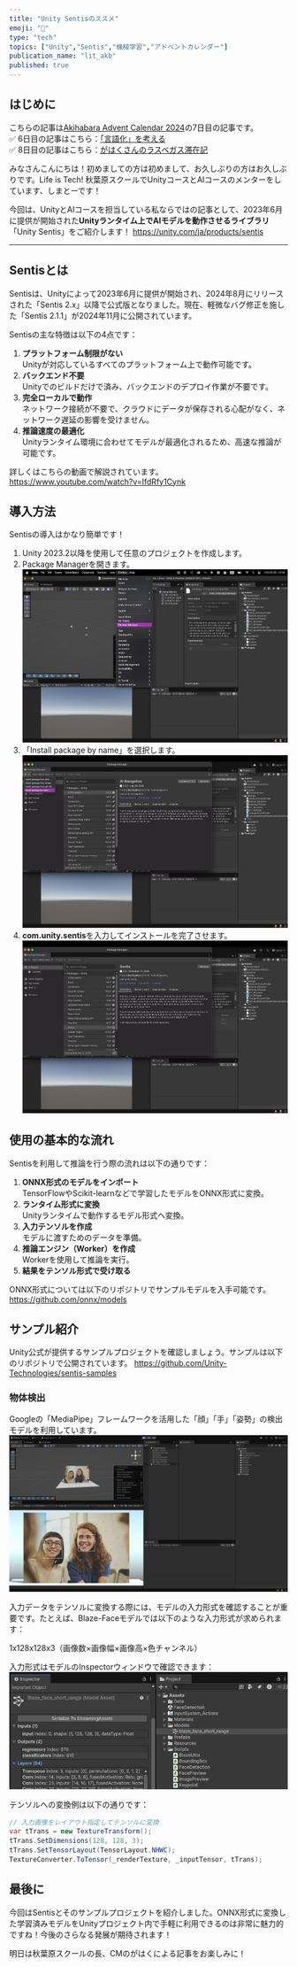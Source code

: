 ```yaml
---
title: "Unity Sentisのススメ"
emoji: "🤖"
type: "tech"
topics: ["Unity","Sentis","機械学習","アドベントカレンダー"]
publication_name: "lit_akb"
published: true
---
```


## はじめに
こちらの記事は[Akihabara Advent Calendar 2024](https://adventar.org/calendars/10338)の7日目の記事です。  
✅ 6日目の記事はこちら：[「言語化」を考える](https://note.com/risako070310/n/n64fb1a5d138b)  
✅ 8日目の記事はこちら：[がはくさんのラスベガス滞在記]()  

みなさんこんにちは！初めましての方は初めまして、お久しぶりの方はお久しぶりです。Life is Tech! 秋葉原スクールでUnityコースとAIコースのメンターをしています、しまとーです！  

今回は、UnityとAIコースを担当している私ならではの記事として、2023年6月に提供が開始された**Unityランタイム上でAIモデルを動作させるライブラリ**「Unity Sentis」をご紹介します！
https://unity.com/ja/products/sentis

---

## Sentisとは
Sentisは、Unityによって2023年6月に提供が開始され、2024年8月にリリースされた「Sentis 2.x」以降で公式版となりました。現在、軽微なバグ修正を施した「Sentis 2.1.1」が2024年11月に公開されています。  

Sentisの主な特徴は以下の4点です：
1. **プラットフォーム制限がない**  
   Unityが対応しているすべてのプラットフォーム上で動作可能です。
2. **バックエンド不要**  
   Unityでのビルドだけで済み、バックエンドのデプロイ作業が不要です。
3. **完全ローカルで動作**  
   ネットワーク接続が不要で、クラウドにデータが保存される心配がなく、ネットワーク遅延の影響を受けません。
4. **推論速度の最適化**  
   Unityランタイム環境に合わせてモデルが最適化されるため、高速な推論が可能です。

詳しくはこちらの動画で解説されています。
https://www.youtube.com/watch?v=IfdRfy1Cynk

## 導入方法

Sentisの導入はかなり簡単です！

1. Unity 2023.2以降を使用して任意のプロジェクトを作成します。  
2. Package Managerを開きます。  
![Package Managerを開く](/images/advent_sentis/packege_manager.png)  
3. 「Install package by name」を選択します。  
![パッケージ名の入力](/images/advent_sentis/install_byname.png)  
4. **com.unity.sentis**を入力してインストールを完了させます。  
![Sentisがインストールされた様子](/images/advent_sentis/installed_sentis.png)  

## 使用の基本的な流れ

Sentisを利用して推論を行う際の流れは以下の通りです：

1. **ONNX形式のモデルをインポート**  
   TensorFlowやScikit-learnなどで学習したモデルをONNX形式に変換。
2. **ランタイム形式に変換**  
   Unityランタイムで動作するモデル形式へ変換。
3. **入力テンソルを作成**  
   モデルに渡すためのデータを準備。
4. **推論エンジン（Worker）を作成**  
   Workerを使用して推論を実行。
5. **結果をテンソル形式で受け取る**  

ONNX形式については以下のリポジトリでサンプルモデルを入手可能です。
https://github.com/onnx/models

## サンプル紹介

Unity公式が提供するサンプルプロジェクトを確認しましょう。サンプルは以下のリポジトリで公開されています。
https://github.com/Unity-Technologies/sentis-samples

### 物体検出
Googleの「MediaPipe」フレームワークを活用した「顔」「手」「姿勢」の検出モデルを利用しています。  
![Blazeプロジェクトの顔検出の様子](/images/advent_sentis/blaze_face_output.png)

入力データをテンソルに変換する際には、モデルの入力形式を確認することが重要です。たとえば、Blaze-Faceモデルでは以下のような入力形式が求められます：

1x128x128x3（画像数×画像幅×画像高×色チャンネル）  

入力形式はモデルのInspectorウィンドウで確認できます：  
![Blaze-Faceモデルの入力形式](/images/advent_sentis/blaze_input_shape.png)  

テンソルへの変換例は以下の通りです：

```csharp
// 入力画像をレイアウト指定してテンソルに変換
var tTrans = new TextureTransform();
tTrans.SetDimensions(128, 128, 3);
tTrans.SetTensorLayout(TensorLayout.NHWC);
TextureConverter.ToTensor(_renderTexture, _inputTensor, tTrans);
```

## 最後に

今回はSentisとそのサンプルプロジェクトを紹介しました。ONNX形式に変換した学習済みモデルをUnityプロジェクト内で手軽に利用できるのは非常に魅力的ですね！今後のさらなる発展が期待されます！  

明日は秋葉原スクールの長、CMのがはくによる記事をお楽しみに！